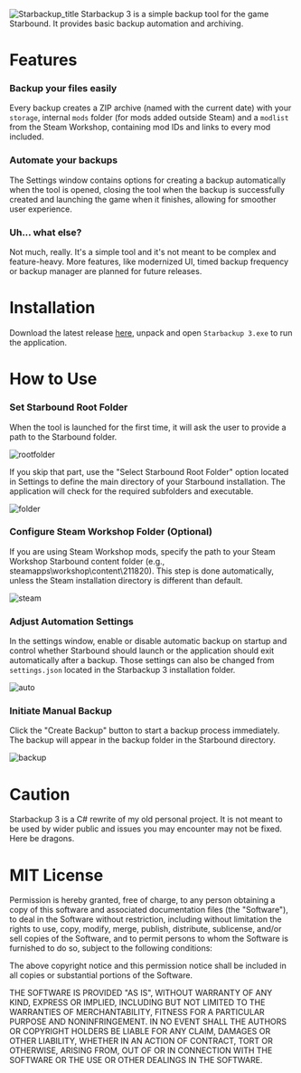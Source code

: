 ![Starbackup_title](https://github.com/user-attachments/assets/9a104ce1-1130-4409-86fa-7cb774973162)
Starbackup 3 is a simple backup tool for the game Starbound. It provides basic backup automation and archiving.

# Features

### Backup your files easily
Every backup creates a ZIP archive (named with the current date) with your ```storage```, internal ```mods``` folder (for mods added outside Steam) and a ```modlist``` from the Steam Workshop, containing mod IDs and links to every mod included.  
### Automate your backups 
The Settings window contains options for creating a backup automatically when the tool is opened, closing the tool when the backup is successfully created and launching the game when it finishes, allowing for smoother user experience.
### Uh... what else?
Not much, really. It's a simple tool and it's not meant to be complex and feature-heavy. More features, like modernized UI, timed backup frequency or backup manager are planned for future releases.

# Installation
Download the latest release [here](https://github.com/Awoolanche/Starbackup-3/releases), unpack and open ```Starbackup 3.exe``` to run the application.

# How to Use
### Set Starbound Root Folder
When the tool is launched for the first time, it will ask the user to provide a path to the Starbound folder.

![rootfolder](https://github.com/user-attachments/assets/19caf2d2-e913-42a8-aa60-2485347fa085)

If you skip that part, use the "Select Starbound Root Folder" option located in Settings to define the main directory of your Starbound installation. The application will check for the required subfolders and executable.

![folder](https://github.com/user-attachments/assets/f6e291ac-e182-4360-a4b1-e5b8b981309a)

### Configure Steam Workshop Folder (Optional)
If you are using Steam Workshop mods, specify the path to your Steam Workshop Starbound content folder (e.g., steamapps\workshop\content\211820). This step is done automatically, unless the Steam installation directory is different than default.

![steam](https://github.com/user-attachments/assets/012507b3-aeb6-4814-96d6-ccd6afee61cf)

### Adjust Automation Settings
In the settings window, enable or disable automatic backup on startup and control whether Starbound should launch or the application should exit automatically after a backup. Those settings can also be changed from ```settings.json``` located in the Starbackup 3 installation folder.

![auto](https://github.com/user-attachments/assets/493969ba-0b9a-484b-bd8c-e57cb586a07e)

### Initiate Manual Backup
Click the "Create Backup" button to start a backup process immediately. The backup will appear in the backup folder in the Starbound directory.

![backup](https://github.com/user-attachments/assets/d869da23-3df4-4669-a1da-343b0c511462)


# Caution
Starbackup 3 is a C# rewrite of my old personal project. It is not meant to be used by wider public and issues you may encounter may not be fixed. Here be dragons.

# MIT License

Permission is hereby granted, free of charge, to any person obtaining a copy
of this software and associated documentation files (the "Software"), to deal
in the Software without restriction, including without limitation the rights
to use, copy, modify, merge, publish, distribute, sublicense, and/or sell
copies of the Software, and to permit persons to whom the Software is
furnished to do so, subject to the following conditions:

The above copyright notice and this permission notice shall be included in all
copies or substantial portions of the Software.

THE SOFTWARE IS PROVIDED "AS IS", WITHOUT WARRANTY OF ANY KIND, EXPRESS OR
IMPLIED, INCLUDING BUT NOT LIMITED TO THE WARRANTIES OF MERCHANTABILITY,
FITNESS FOR A PARTICULAR PURPOSE AND NONINFRINGEMENT. IN NO EVENT SHALL THE
AUTHORS OR COPYRIGHT HOLDERS BE LIABLE FOR ANY CLAIM, DAMAGES OR OTHER
LIABILITY, WHETHER IN AN ACTION OF CONTRACT, TORT OR OTHERWISE, ARISING FROM,
OUT OF OR IN CONNECTION WITH THE SOFTWARE OR THE USE OR OTHER DEALINGS IN THE
SOFTWARE.
